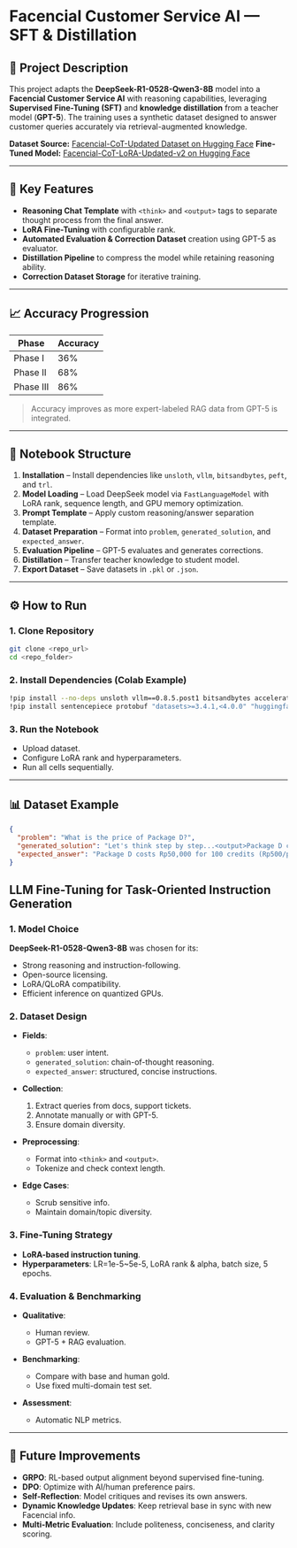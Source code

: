 # Facencial Customer Service AI — SFT & Distillation

## 📌 Project Description

This project adapts the **DeepSeek-R1-0528-Qwen3-8B** model into a **Facencial Customer Service AI** with reasoning capabilities, leveraging **Supervised Fine-Tuning (SFT)** and **knowledge distillation** from a teacher model (**GPT-5**). The training uses a synthetic dataset designed to answer customer queries accurately via retrieval-augmented knowledge.

**Dataset Source:** [Facencial-CoT-Updated Dataset on Hugging Face](https://huggingface.co/datasets/MMumtazSakho/facencial-cot-updated)
**Fine-Tuned Model:** [Facencial-CoT-LoRA-Updated-v2 on Hugging Face](https://huggingface.co/MMumtazSakho/Facencial-CoT-Lora-updated-v2)

---

## 🚀 Key Features

* **Reasoning Chat Template** with `<think>` and `<output>` tags to separate thought process from the final answer.
* **LoRA Fine-Tuning** with configurable rank.
* **Automated Evaluation & Correction Dataset** creation using GPT-5 as evaluator.
* **Distillation Pipeline** to compress the model while retaining reasoning ability.
* **Correction Dataset Storage** for iterative training.

---

## 📈 Accuracy Progression

| Phase     | Accuracy |
| --------- | -------- |
| Phase I   | 36%      |
| Phase II  | 68%      |
| Phase III | 86%      |

> Accuracy improves as more expert-labeled RAG data from GPT-5 is integrated.

---

## 📂 Notebook Structure

1. **Installation** – Install dependencies like `unsloth`, `vllm`, `bitsandbytes`, `peft`, and `trl`.
2. **Model Loading** – Load DeepSeek model via `FastLanguageModel` with LoRA rank, sequence length, and GPU memory optimization.
3. **Prompt Template** – Apply custom reasoning/answer separation template.
4. **Dataset Preparation** – Format into `problem`, `generated_solution`, and `expected_answer`.
5. **Evaluation Pipeline** – GPT-5 evaluates and generates corrections.
6. **Distillation** – Transfer teacher knowledge to student model.
7. **Export Dataset** – Save datasets in `.pkl` or `.json`.

---

## ⚙️ How to Run

### 1. Clone Repository

```bash
git clone <repo_url>
cd <repo_folder>
```

### 2. Install Dependencies (Colab Example)

```bash
!pip install --no-deps unsloth vllm==0.8.5.post1 bitsandbytes accelerate xformers==0.0.29.post3 peft trl cut_cross_entropy unsloth_zoo
!pip install sentencepiece protobuf "datasets>=3.4.1,<4.0.0" "huggingface_hub>=0.34.0" hf_transfer
```

### 3. Run the Notebook

* Upload dataset.
* Configure LoRA rank and hyperparameters.
* Run all cells sequentially.

---

## 📊 Dataset Example

```json
{
  "problem": "What is the price of Package D?",
  "generated_solution": "Let's think step by step...<output>Package D costs Rp50,000 for 100 credits (Rp500/photo).</output>",
  "expected_answer": "Package D costs Rp50,000 for 100 credits (Rp500/photo)."
}
```


## LLM Fine-Tuning for Task-Oriented Instruction Generation

### 1. Model Choice

**DeepSeek-R1-0528-Qwen3-8B** was chosen for its:

* Strong reasoning and instruction-following.
* Open-source licensing.
* LoRA/QLoRA compatibility.
* Efficient inference on quantized GPUs.

### 2. Dataset Design

* **Fields**:

  * `problem`: user intent.
  * `generated_solution`: chain-of-thought reasoning.
  * `expected_answer`: structured, concise instructions.
* **Collection**:

  1. Extract queries from docs, support tickets.
  2. Annotate manually or with GPT-5.
  3. Ensure domain diversity.
* **Preprocessing**:

  * Format into `<think>` and `<output>`.
  * Tokenize and check context length.
* **Edge Cases**:

  * Scrub sensitive info.
  * Maintain domain/topic diversity.

### 3. Fine-Tuning Strategy

* **LoRA-based instruction tuning**.
* **Hyperparameters**: LR=1e-5\~5e-5, LoRA rank & alpha, batch size, 5 epochs.
  
### 4. Evaluation & Benchmarking

* **Qualitative**:

  * Human review.
  * GPT-5 + RAG evaluation.
* **Benchmarking**:

  * Compare with base and human gold.
  * Use fixed multi-domain test set.
* **Assessment**:

  * Automatic NLP metrics.

---

## 🔮 Future Improvements

* **GRPO**: RL-based output alignment beyond supervised fine-tuning.
* **DPO**: Optimize with AI/human preference pairs.
* **Self-Reflection**: Model critiques and revises its own answers.
* **Dynamic Knowledge Updates**: Keep retrieval base in sync with new Facencial info.
* **Multi-Metric Evaluation**: Include politeness, conciseness, and clarity scoring.
